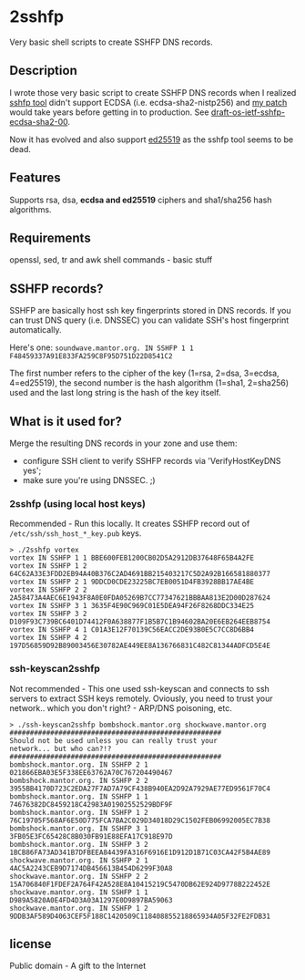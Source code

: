 # 2sshfp
Very basic shell scripts to create SSHFP DNS records.

## Description
I wrote those very basic script to create SSHFP DNS records when I realized 
[sshfp tool](https://github.com/xelerance/sshfp) didn't support ECDSA (i.e. 
ecdsa-sha2-nistp256) and [my patch](https://github.com/xelerance/sshfp/pull/2) 
would take years before getting in to production. See [draft-os-ietf-sshfp-ecdsa-sha2-00](http://tools.ietf.org/html/draft-os-ietf-sshfp-ecdsa-sha2-00).

Now it has evolved and also support [ed25519](http://tools.ietf.org/html/draft-moonesamy-sshfp-ed25519-01) 
as the sshfp tool seems to be dead.

## Features
Supports rsa, dsa, **ecdsa and ed25519** ciphers and sha1/sha256 hash algorithms.

## Requirements
openssl, sed, tr and awk shell commands - basic stuff

## SSHFP records?
SSHFP are basically host ssh key fingerprints stored in DNS records. If you can trust DNS 
query (i.e. DNSSEC) you can validate SSH's host fingerprint automatically.

Here's one: 
```soundwave.mantor.org. IN SSHFP 1 1 F48459337A91E833FA259C8F95D751D22D8541C2```

The first number refers to the cipher of the key (1=rsa, 2=dsa, 3=ecdsa, 4=ed25519), the second number is the 
hash algorithm (1=sha1, 2=sha256) used and the last long string is the hash of the key itself.

## What is it used for?
Merge the resulting DNS records in your zone and use them: 

  - configure SSH client to verify SSHFP records via 'VerifyHostKeyDNS yes';
  - make sure you're using DNSSEC. ;)

### 2sshfp (using local host keys)
Recommended - Run this locally. It creates SSHFP record out of `/etc/ssh/ssh_host_*_key.pub` keys.

    > ./2sshfp vortex
    vortex IN SSHFP 1 1 BBE600FEB1200CB02D5A2912DB37648F65B4A2FE
    vortex IN SSHFP 1 2 64C62A33E3FDD2EB94A40B376C2AD4691BB215403217C5D2A92B166581880377
    vortex IN SSHFP 2 1 9DDCD0CDE23225BC7EB0051D4FB3928BB17AE4BE
    vortex IN SSHFP 2 2 2A58473A4AEC6E1943F8A0E0FDA05269B7CC77347621BBBAA813E2D00D287624
    vortex IN SSHFP 3 1 3635F4E90C969C01E5DEA94F26F8268DDC334E25
    vortex IN SSHFP 3 2 D109F93C739BC6401D74412F0A638877F1B5B7C1B94602BA20E6EB264EEB8754
    vortex IN SSHFP 4 1 C01A3E12F70139C56EACC2DE93B0E5C7CC8D6BB4
    vortex IN SSHFP 4 2 197D56859D92B89003456E30782AE449EE8A136766831C482C81344ADFCD5E4E

### ssh-keyscan2sshfp
Not recommended - This one used ssh-keyscan and connects to ssh servers to extract SSH keys remotely. 
Oviously, you need to trust your network.. which you don't right? - ARP/DNS poisoning, etc. 

    > ./ssh-keyscan2sshfp bombshock.mantor.org shockwave.mantor.org
    ####################################################
    Should not be used unless you can really trust your
    network... but who can?!?
    ####################################################
    bombshock.mantor.org. IN SSHFP 2 1 021866EBA03E5F338EE63762A70C767204490467
    bombshock.mantor.org. IN SSHFP 2 2 3955BB4170D723C2EDA27F7AD7A79CF438B940EA2D92A7929AE77ED9561F70C4
    bombshock.mantor.org. IN SSHFP 1 1 74676382DC8459218C42983A01902552529BDF9F
    bombshock.mantor.org. IN SSHFP 1 2 76C19705F568AF6E50D775FCA7BA2C029D34018D29C1502FEB06992005EC7B38
    bombshock.mantor.org. IN SSHFP 3 1 3FB05E3FC65428C8B030FB91E88EFA17C918E97D
    bombshock.mantor.org. IN SSHFP 3 2 1BCB86FA73AD341B7DFBEEA84439FA316F6916E1D912D1B71C03CA42F5B4AE89
    shockwave.mantor.org. IN SSHFP 2 1 4AC5A2243CEB9D7174DB456613B454D6299F30A8
    shockwave.mantor.org. IN SSHFP 2 2 15A706840F1FDEF2A764F42A528E8A10415219C5470DB62E924D9778B222452E
    shockwave.mantor.org. IN SSHFP 1 1 D989A5820A0E4FD4D3A03A1297E0D9897BA59063
    shockwave.mantor.org. IN SSHFP 1 2 9DDB3AF589D4063CEF5F188C1420509C118408855218865934A05F32FE2FDB31

## license
Public domain - A gift to the Internet
